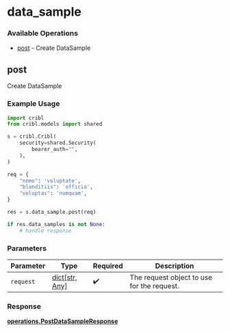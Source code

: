 # data_sample

### Available Operations

* [post](#post) - Create DataSample

## post

Create DataSample

### Example Usage

```python
import cribl
from cribl.models import shared

s = cribl.Cribl(
    security=shared.Security(
        bearer_auth="",
    ),
)

req = {
    "nemo": 'voluptate',
    "blanditiis": 'officia',
    "voluptas": 'numquam',
}

res = s.data_sample.post(req)

if res.data_samples is not None:
    # handle response
```

### Parameters

| Parameter                                  | Type                                       | Required                                   | Description                                |
| ------------------------------------------ | ------------------------------------------ | ------------------------------------------ | ------------------------------------------ |
| `request`                                  | [dict[str, Any]](../../models//.md)        | :heavy_check_mark:                         | The request object to use for the request. |


### Response

**[operations.PostDataSampleResponse](../../models/operations/postdatasampleresponse.md)**

